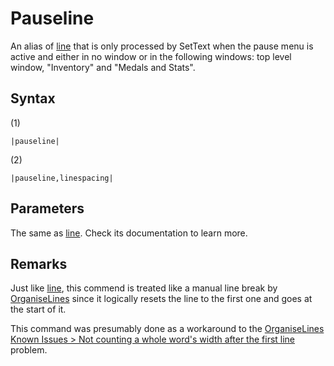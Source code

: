 # Pauseline

An alias of [line](Line.md) that is only processed by SetText when the pause menu is active and either in no window or in the following windows: top level window, "Inventory" and "Medals and Stats".

## Syntax

(1)

````
|pauseline|
````

(2)

````
|pauseline,linespacing|
````

## Parameters

The same as [line](Line.md). Check its documentation to learn more.

## Remarks

Just like [line](Line.md), this commend is treated like a manual line break by [OrganiseLines](../Related%20Systems/Automatic%20Line%20Breaks/OrganiseLines.md) since it logically resets the line to the first one and goes at the start of it.

This command was presumably done as a workaround to the [OrganiseLines Known Issues > Not counting a whole word's width after the first line](../Related%20Systems/Automatic%20Line%20Breaks/OrganiseLines%20Known%20Issues.md#not-counting-a-whole-word-s-width-after-the-first-line) problem.
